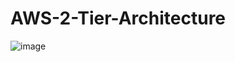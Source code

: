 # AWS-2-Tier-Architecture

![image](https://user-images.githubusercontent.com/109476085/236838691-798b14cc-c58c-4a62-9d8c-6caeff41460f.png)
